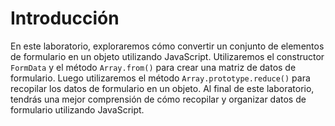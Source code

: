 # Introducción

En este laboratorio, exploraremos cómo convertir un conjunto de elementos de formulario en un objeto utilizando JavaScript. Utilizaremos el constructor `FormData` y el método `Array.from()` para crear una matriz de datos de formulario. Luego utilizaremos el método `Array.prototype.reduce()` para recopilar los datos de formulario en un objeto. Al final de este laboratorio, tendrás una mejor comprensión de cómo recopilar y organizar datos de formulario utilizando JavaScript.
